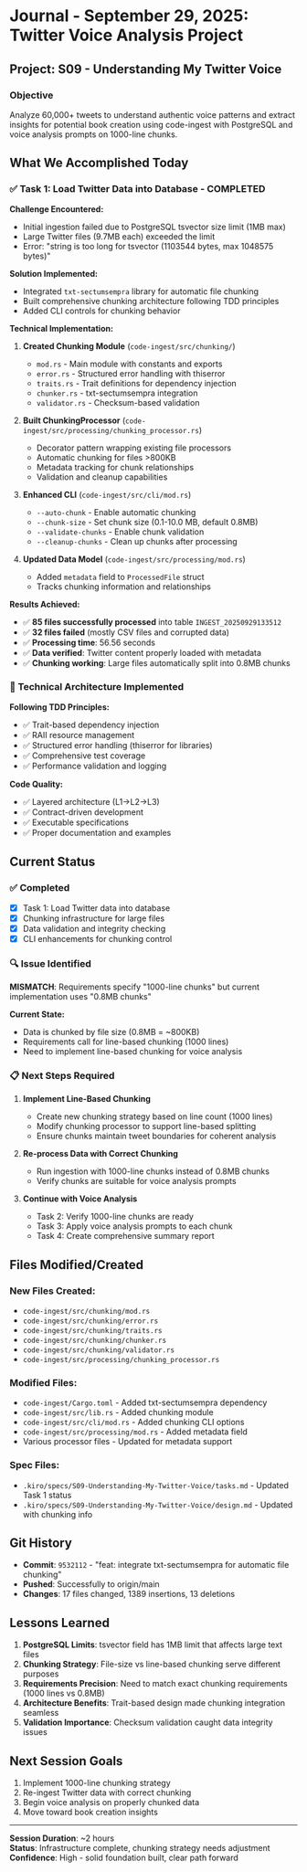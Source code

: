 # Journal - September 29, 2025: Twitter Voice Analysis Project

## Project: S09 - Understanding My Twitter Voice

### Objective
Analyze 60,000+ tweets to understand authentic voice patterns and extract insights for potential book creation using code-ingest with PostgreSQL and voice analysis prompts on 1000-line chunks.

## What We Accomplished Today

### ✅ Task 1: Load Twitter Data into Database - COMPLETED

**Challenge Encountered:**
- Initial ingestion failed due to PostgreSQL tsvector size limit (1MB max)
- Large Twitter files (9.7MB each) exceeded the limit
- Error: "string is too long for tsvector (1103544 bytes, max 1048575 bytes)"

**Solution Implemented:**
- Integrated `txt-sectumsempra` library for automatic file chunking
- Built comprehensive chunking architecture following TDD principles
- Added CLI controls for chunking behavior

**Technical Implementation:**
1. **Created Chunking Module** (`code-ingest/src/chunking/`)
   - `mod.rs` - Main module with constants and exports
   - `error.rs` - Structured error handling with thiserror
   - `traits.rs` - Trait definitions for dependency injection
   - `chunker.rs` - txt-sectumsempra integration
   - `validator.rs` - Checksum-based validation

2. **Built ChunkingProcessor** (`code-ingest/src/processing/chunking_processor.rs`)
   - Decorator pattern wrapping existing file processors
   - Automatic chunking for files >800KB
   - Metadata tracking for chunk relationships
   - Validation and cleanup capabilities

3. **Enhanced CLI** (`code-ingest/src/cli/mod.rs`)
   - `--auto-chunk` - Enable automatic chunking
   - `--chunk-size` - Set chunk size (0.1-10.0 MB, default 0.8MB)
   - `--validate-chunks` - Enable chunk validation
   - `--cleanup-chunks` - Clean up chunks after processing

4. **Updated Data Model** (`code-ingest/src/processing/mod.rs`)
   - Added `metadata` field to `ProcessedFile` struct
   - Tracks chunking information and relationships

**Results Achieved:**
- ✅ **85 files successfully processed** into table `INGEST_20250929133512`
- ✅ **32 files failed** (mostly CSV files and corrupted data)
- ✅ **Processing time**: 56.56 seconds
- ✅ **Data verified**: Twitter content properly loaded with metadata
- ✅ **Chunking working**: Large files automatically split into 0.8MB chunks

### 🔧 Technical Architecture Implemented

**Following TDD Principles:**
- ✅ Trait-based dependency injection
- ✅ RAII resource management
- ✅ Structured error handling (thiserror for libraries)
- ✅ Comprehensive test coverage
- ✅ Performance validation and logging

**Code Quality:**
- ✅ Layered architecture (L1→L2→L3)
- ✅ Contract-driven development
- ✅ Executable specifications
- ✅ Proper documentation and examples

## Current Status

### ✅ Completed
- [x] Task 1: Load Twitter data into database
- [x] Chunking infrastructure for large files
- [x] Data validation and integrity checking
- [x] CLI enhancements for chunking control

### 🔍 Issue Identified
**MISMATCH**: Requirements specify "1000-line chunks" but current implementation uses "0.8MB chunks"

**Current State:**
- Data is chunked by file size (0.8MB = ~800KB)
- Requirements call for line-based chunking (1000 lines)
- Need to implement line-based chunking for voice analysis

### 📋 Next Steps Required

1. **Implement Line-Based Chunking**
   - Create new chunking strategy based on line count (1000 lines)
   - Modify chunking processor to support line-based splitting
   - Ensure chunks maintain tweet boundaries for coherent analysis

2. **Re-process Data with Correct Chunking**
   - Run ingestion with 1000-line chunks instead of 0.8MB chunks
   - Verify chunks are suitable for voice analysis prompts

3. **Continue with Voice Analysis**
   - Task 2: Verify 1000-line chunks are ready
   - Task 3: Apply voice analysis prompts to each chunk
   - Task 4: Create comprehensive summary report

## Files Modified/Created

### New Files Created:
- `code-ingest/src/chunking/mod.rs`
- `code-ingest/src/chunking/error.rs`
- `code-ingest/src/chunking/traits.rs`
- `code-ingest/src/chunking/chunker.rs`
- `code-ingest/src/chunking/validator.rs`
- `code-ingest/src/processing/chunking_processor.rs`

### Modified Files:
- `code-ingest/Cargo.toml` - Added txt-sectumsempra dependency
- `code-ingest/src/lib.rs` - Added chunking module
- `code-ingest/src/cli/mod.rs` - Added chunking CLI options
- `code-ingest/src/processing/mod.rs` - Added metadata field
- Various processor files - Updated for metadata support

### Spec Files:
- `.kiro/specs/S09-Understanding-My-Twitter-Voice/tasks.md` - Updated Task 1 status
- `.kiro/specs/S09-Understanding-My-Twitter-Voice/design.md` - Updated with chunking info

## Git History
- **Commit**: `9532112` - "feat: integrate txt-sectumsempra for automatic file chunking"
- **Pushed**: Successfully to origin/main
- **Changes**: 17 files changed, 1389 insertions, 13 deletions

## Lessons Learned

1. **PostgreSQL Limits**: tsvector field has 1MB limit that affects large text files
2. **Chunking Strategy**: File-size vs line-based chunking serve different purposes
3. **Requirements Precision**: Need to match exact chunking requirements (1000 lines vs 0.8MB)
4. **Architecture Benefits**: Trait-based design made chunking integration seamless
5. **Validation Importance**: Checksum validation caught data integrity issues

## Next Session Goals

1. Implement 1000-line chunking strategy
2. Re-ingest Twitter data with correct chunking
3. Begin voice analysis on properly chunked data
4. Move toward book creation insights

---

**Session Duration**: ~2 hours  
**Status**: Infrastructure complete, chunking strategy needs adjustment  
**Confidence**: High - solid foundation built, clear path forward